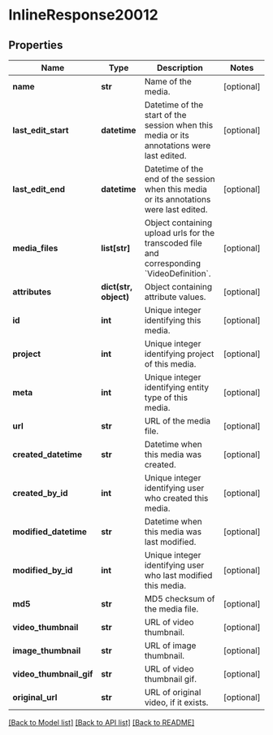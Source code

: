 # InlineResponse20012

## Properties
Name | Type | Description | Notes
------------ | ------------- | ------------- | -------------
**name** | **str** | Name of the media. | [optional] 
**last_edit_start** | **datetime** | Datetime of the start of the session when this media or its annotations were last edited. | [optional] 
**last_edit_end** | **datetime** | Datetime of the end of the session when this media or its annotations were last edited. | [optional] 
**media_files** | **list[str]** | Object containing upload urls for the transcoded file and corresponding &#x60;VideoDefinition&#x60;. | [optional] 
**attributes** | **dict(str, object)** | Object containing attribute values. | [optional] 
**id** | **int** | Unique integer identifying this media. | [optional] 
**project** | **int** | Unique integer identifying project of this media. | [optional] 
**meta** | **int** | Unique integer identifying entity type of this media. | [optional] 
**url** | **str** | URL of the media file. | [optional] 
**created_datetime** | **str** | Datetime when this media was created. | [optional] 
**created_by_id** | **int** | Unique integer identifying user who created this media. | [optional] 
**modified_datetime** | **str** | Datetime when this media was last modified. | [optional] 
**modified_by_id** | **int** | Unique integer identifying user who last modified this media. | [optional] 
**md5** | **str** | MD5 checksum of the media file. | [optional] 
**video_thumbnail** | **str** | URL of video thumbnail. | [optional] 
**image_thumbnail** | **str** | URL of image thumbnail. | [optional] 
**video_thumbnail_gif** | **str** | URL of video thumbnail gif. | [optional] 
**original_url** | **str** | URL of original video, if it exists. | [optional] 

[[Back to Model list]](../README.md#documentation-for-models) [[Back to API list]](../README.md#documentation-for-api-endpoints) [[Back to README]](../README.md)

